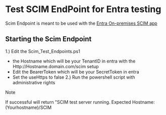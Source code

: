 # Test SCIM EndPoint for Entra testing

Scim Endpoint is meant to be used with the [Entra On-premises SCIM app](https://learn.microsoft.com/en-us/entra/identity/app-provisioning/on-premises-scim-provisioning)

## Starting the Scim Endpoint
1.) Edit the Scim_Test_Endpoints.ps1
  - the Hostname which will be your TenantID in entra with the Http://Hostname.domain.com/scim setup
  - Edit the BearerToken which will be your SecretToken in entra
  - Set the useHttps to false
2.) Run the powershell script with administrative rights

>[!NOTE]
> If successful will return "SCIM test server running. Expected Hostname: (Yourhostname)/SCIM
